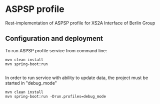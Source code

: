 # ASPSP profile

Rest-implementation of ASPSP profile for XS2A Interface of Berlin Group

## Configuration and deployment

To run ASPSP profile service from command line:

```
mvn clean install 
mvn spring-boot:run
 
```
In order to run service with ability to update data, the project must be started in "debug_mode"

```
mvn clean install 
mvn spring-boot:run -Drun.profiles=debug_mode
 
```

